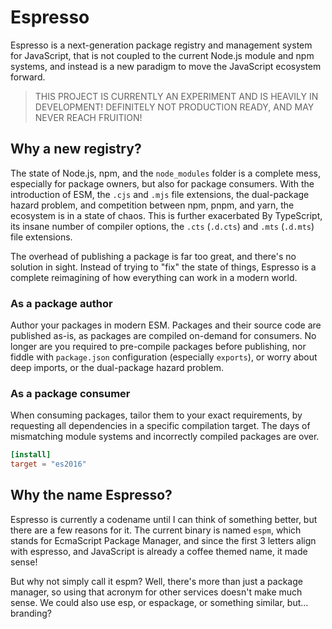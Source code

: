 # Espresso

Espresso is a next-generation package registry and management system for JavaScript, that is not
coupled to the current Node.js module and npm systems, and instead is a new paradigm to move the
JavaScript ecosystem forward.

> THIS PROJECT IS CURRENTLY AN EXPERIMENT AND IS HEAVILY IN DEVELOPMENT! DEFINITELY NOT PRODUCTION
> READY, AND MAY NEVER REACH FRUITION!

## Why a new registry?

The state of Node.js, npm, and the `node_modules` folder is a complete mess, especially for package
owners, but also for package consumers. With the introduction of ESM, the `.cjs` and `.mjs` file
extensions, the dual-package hazard problem, and competition between npm, pnpm, and yarn, the
ecosystem is in a state of chaos. This is further exacerbated By TypeScript, its insane number of
compiler options, the `.cts` (`.d.cts`) and `.mts` (`.d.mts`) file extensions.

The overhead of publishing a package is far too great, and there's no solution in sight. Instead of
trying to "fix" the state of things, Espresso is a complete reimagining of how everything can work
in a modern world.

### As a package author

Author your packages in modern ESM. Packages and their source code are published as-is, as packages
are compiled on-demand for consumers. No longer are you required to pre-compile packages before
publishing, nor fiddle with `package.json` configuration (especially `exports`), or worry about deep
imports, or the dual-package hazard problem.

### As a package consumer

When consuming packages, tailor them to your exact requirements, by requesting all dependencies in a
specific compilation target. The days of mismatching module systems and incorrectly compiled
packages are over.

```toml
[install]
target = "es2016"
```

## Why the name Espresso?

Espresso is currently a codename until I can think of something better, but there are a few reasons
for it. The current binary is named `espm`, which stands for EcmaScript Package Manager, and since
the first 3 letters align with espresso, and JavaScript is already a coffee themed name, it made
sense!

But why not simply call it espm? Well, there's more than just a package manager, so using that
acronym for other services doesn't make much sense. We could also use esp, or espackage, or
something similar, but... branding?
